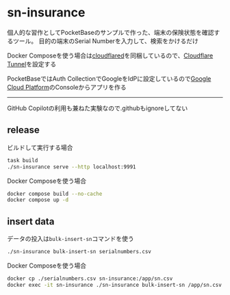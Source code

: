 # sn-insurance

個人的な習作としてPocketBaseのサンプルで作った、端末の保険状態を確認するツール。 目的の端末のSerial Numberを入力して、検索をかけるだけ

Docker Composeを使う場合は[cloudflared](https://github.com/cloudflare/cloudflared)を同梱しているので、[Cloudflare Tunnel](https://developers.cloudflare.com/cloudflare-one/connections/connect-networks/)を設定する


PocketBaseではAuth CollectionでGoogleをIdPに設定しているので[Google Cloud Platform](https://console.cloud.google.com/)のConsoleからアプリを作る

----

GitHub Copilotの利用も兼ねた実験なので.githubもignoreしてない

## release
ビルドして実行する場合

```sh
task build
./sn-insurance serve --http localhost:9991
```


Docker Composeを使う場合
```sh
docker compose build --no-cache
docker compose up -d
```

## insert data
データの投入は`bulk-insert-sn`コマンドを使う

```sh
./sn-insurance bulk-insert-sn serialnumbers.csv
```

Docker Composeを使う場合
```sh
docker cp ./serialnumbers.csv sn-insurance:/app/sn.csv
docker exec -it sn-insurance ./sn-insurance bulk-insert-sn /app/sn.csv
```